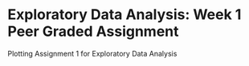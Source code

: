 # Exploratory Data Analysis: Week 1 Peer Graded Assignment
Plotting Assignment 1 for Exploratory Data Analysis


